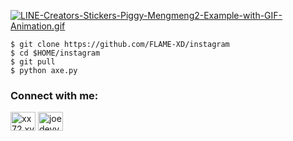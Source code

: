 [![LINE-Creators-Stickers-Piggy-Mengmeng2-Example-with-GIF-Animation.gif](https://i.postimg.cc/gcwTpNZV/LINE-Creators-Stickers-Piggy-Mengmeng2-Example-with-GIF-Animation.gif)](https://postimg.cc/V58RB94v) 

    $ git clone https://github.com/FLAME-XD/instagram
    $ cd $HOME/instagram
    $ git pull
    $ python axe.py

<h3 align="left">Connect with me:</h3>
<p align="left">
<a href="http://wa.me/62895339210207" target="blank"><img align="center" src="https://raw.githubusercontent.com/rahuldkjain/github-profile-readme-generator/master/src/images/icons/Social/whatsapp.svg" alt="xx72.xvv2050" height="30" width="40" /></a>
<a href="https://www.facebook.com/joan.saputra.146" target="blank"><img align="center" src="https://raw.githubusercontent.com/rahuldkjain/github-profile-readme-generator/master/src/images/icons/Social/facebook.svg" alt="joedevv2k_" height="30" width="40" /></a>
</p>
